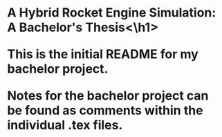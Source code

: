 <h1>A Hybrid Rocket Engine Simulation: A Bachelor's Thesis<\h1>

This is the initial README for my bachelor project.

Notes for the bachelor project can be found as comments within the individual .tex files.
